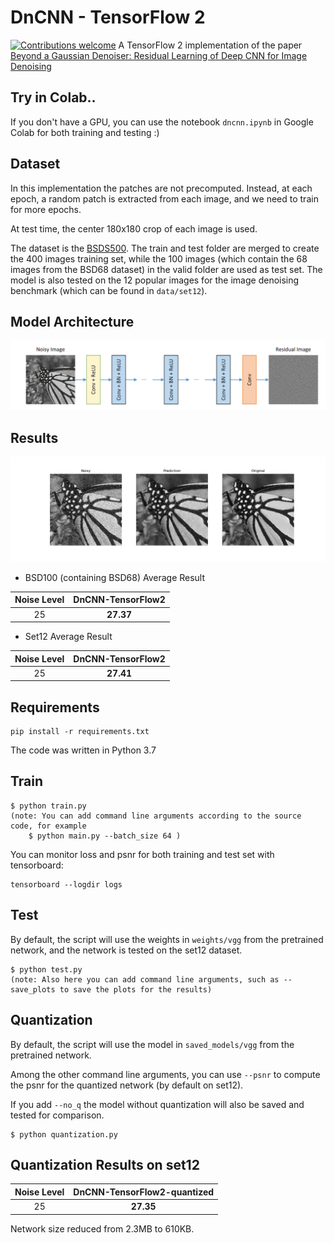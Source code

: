 # DnCNN - TensorFlow 2
[![Contributions welcome](https://img.shields.io/badge/contributions-welcome-brightgreen.svg?style=plastic)](CONTRIBUTING.md)
A TensorFlow 2 implementation of the paper [Beyond a Gaussian Denoiser: Residual Learning of Deep CNN for Image Denoising](https://arxiv.org/pdf/1608.03981.pdf)

## Try in Colab..
If you don't have a GPU, you can use the notebook `dncnn.ipynb` in Google Colab for both training and testing :)

## Dataset
In this implementation the patches are not precomputed. Instead, at each epoch, a random patch is extracted from each image, and we need to train for more epochs.

At test time, the center 180x180 crop of each image is used.

The dataset is the [BSDS500](https://www2.eecs.berkeley.edu/Research/Projects/CS/vision/grouping/resources.html#bsds500). The train and test folder are merged to create the 400 images training set, while the 100 images (which contain the 68 images from the BSD68 dataset) in the valid folder are used as test set. The model is also tested on the 12 popular images for the image denoising benchmark (which can be found in `data/set12`).
## Model Architecture
![graph](/img/model.png)


## Results
![compare](/img/img_7.png)

- BSD100 (containing BSD68) Average Result 
 

|  Noise Level | DnCNN-TensorFlow2 |
|:------------:|:-----------------:|
|      25      |     **27.37**     |

- Set12 Average Result


| Noise Level | DnCNN-TensorFlow2 |
|:-----------:|:-----------------:|
| 25          |    **27.41**      |



## Requirements
```
pip install -r requirements.txt
```
The code was written in Python 3.7
## Train
```
$ python train.py
(note: You can add command line arguments according to the source code, for example
    $ python main.py --batch_size 64 )
```
You can monitor loss and psnr for both training and test set with tensorboard:
```
tensorboard --logdir logs
```

## Test
By default, the script will use the weights in `weights/vgg` from the pretrained network, and the network is tested on the set12 dataset.
```
$ python test.py
(note: Also here you can add command line arguments, such as --save_plots to save the plots for the results)
```

## Quantization
By default, the script will use the model in `saved_models/vgg` from the pretrained network.

Among the other command line arguments, you can use `--psnr` to compute the psnr for the quantized network (by default on set12).

If you add `--no_q` the model without quantization will also be saved and tested for comparison.
```
$ python quantization.py
```

## Quantization Results on set12

|  Noise Level | DnCNN-TensorFlow2-quantized |
|:------------:|:---------------------------:|
|      25      |          **27.35**          |

Network size reduced from 2.3MB to 610KB.



